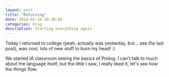 ```yaml
---
layout: post
title: "Returning"
date: 2014-02-18 10:30:00
categories: blog
description: Starting everything again
---
```


Today I returned to college (yeah, actually was yesterday, but... see the last post), was cool, lots of new stuff to burn my head! :)

We started IA classroom seeing the basics of Prolog. I can't talk to much about the language itself, but the little I saw, I really liked it, let's see how the things flow.